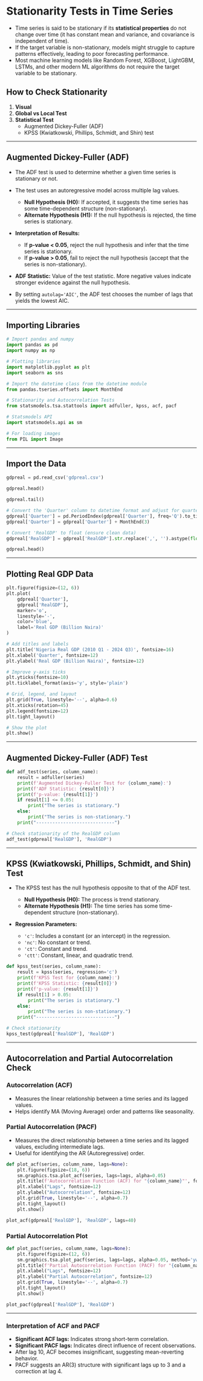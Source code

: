 
# Stationarity Tests in Time Series

- Time series is said to be stationary if its **statistical properties** do not change over time (it has constant mean and variance, and covariance is independent of time).
- If the target variable is non-stationary, models might struggle to capture patterns effectively, leading to poor forecasting performance.
- Most machine learning models like Random Forest, XGBoost, LightGBM, LSTMs, and other modern ML algorithms do not require the target variable to be stationary.

## How to Check Stationarity

1. **Visual**
2. **Global vs Local Test**
3. **Statistical Test**
   - Augmented Dickey-Fuller (ADF)
   - KPSS (Kwiatkowski, Phillips, Schmidt, and Shin) test

---

## Augmented Dickey-Fuller (ADF)

- The ADF test is used to determine whether a given time series is stationary or not.
- The test uses an autoregressive model across multiple lag values.

  - **Null Hypothesis (H0):** If accepted, it suggests the time series has some time-dependent structure (non-stationary).
  - **Alternate Hypothesis (H1):** If the null hypothesis is rejected, the time series is stationary.

- **Interpretation of Results:**
  - If **p-value < 0.05**, reject the null hypothesis and infer that the time series is stationary.
  - If **p-value > 0.05**, fail to reject the null hypothesis (accept that the series is non-stationary).

- **ADF Statistic:** Value of the test statistic. More negative values indicate stronger evidence against the null hypothesis.

- By setting `autolag='AIC'`, the ADF test chooses the number of lags that yields the lowest AIC.

---

## Importing Libraries

```python
# Import pandas and numpy
import pandas as pd
import numpy as np

# Plotting libraries
import matplotlib.pyplot as plt
import seaborn as sns

# Import the datetime class from the datetime module
from pandas.tseries.offsets import MonthEnd

# Stationarity and Autocorrelation Tests
from statsmodels.tsa.stattools import adfuller, kpss, acf, pacf

# Statsmodels API
import statsmodels.api as sm

# For loading images
from PIL import Image
```

---

## Import the Data

```python
gdpreal = pd.read_csv('gdpreal.csv')

gdpreal.head()

gdpreal.tail()

# Convert the 'Quarter' column to datetime format and adjust for quarter-end
gdpreal['Quarter'] = pd.PeriodIndex(gdpreal['Quarter'], freq='Q').to_timestamp()
gdpreal['Quarter'] = gdpreal['Quarter'] + MonthEnd(3)

# Convert 'RealGDP' to float (ensure clean data)
gdpreal['RealGDP'] = gdpreal['RealGDP'].str.replace(',', '').astype(float)

gdpreal.head()
```

---

## Plotting Real GDP Data

```python
plt.figure(figsize=(12, 6))
plt.plot(
    gdpreal['Quarter'],
    gdpreal['RealGDP'],
    marker='o',
    linestyle='-',
    color='blue',
    label='Real GDP (Billion Naira)'
)

# Add titles and labels
plt.title('Nigeria Real GDP (2010 Q1 - 2024 Q3)', fontsize=16)
plt.xlabel('Quarter', fontsize=12)
plt.ylabel('Real GDP (Billion Naira)', fontsize=12)

# Improve y-axis ticks
plt.yticks(fontsize=10)
plt.ticklabel_format(axis='y', style='plain')

# Grid, legend, and layout
plt.grid(True, linestyle='--', alpha=0.6)
plt.xticks(rotation=45)
plt.legend(fontsize=12)
plt.tight_layout()

# Show the plot
plt.show()
```

---

## Augmented Dickey-Fuller (ADF) Test

```python
def adf_test(series, column_name):
    result = adfuller(series)
    print(f'Augmented Dickey-Fuller Test for {column_name}:')
    print(f'ADF Statistic: {result[0]}')
    print(f'p-value: {result[1]}')
    if result[1] <= 0.05:
        print("The series is stationary.")
    else:
        print("The series is non-stationary.")
    print("-----------------------------")

# Check stationarity of the RealGDP column
adf_test(gdpreal['RealGDP'], 'RealGDP')
```

---

## KPSS (Kwiatkowski, Phillips, Schmidt, and Shin) Test

- The KPSS test has the null hypothesis opposite to that of the ADF test.

  - **Null Hypothesis (H0):** The process is trend stationary.
  - **Alternate Hypothesis (H1):** The time series has some time-dependent structure (non-stationary).

- **Regression Parameters:**
  - `'c'`: Includes a constant (or an intercept) in the regression.
  - `'nc'`: No constant or trend.
  - `'ct'`: Constant and trend.
  - `'ctt'`: Constant, linear, and quadratic trend.

```python
def kpss_test(series, column_name):
    result = kpss(series, regression='c')
    print(f'KPSS Test for {column_name}:')
    print(f'KPSS Statistic: {result[0]}')
    print(f'p-value: {result[1]}')
    if result[1] > 0.05:
        print("The series is stationary.")
    else:
        print("The series is non-stationary.")
    print("-----------------------------")

# Check stationarity
kpss_test(gdpreal['RealGDP'], 'RealGDP')
```

---

## Autocorrelation and Partial Autocorrelation Check

### Autocorrelation (ACF)

- Measures the linear relationship between a time series and its lagged values.
- Helps identify MA (Moving Average) order and patterns like seasonality.

### Partial Autocorrelation (PACF)

- Measures the direct relationship between a time series and its lagged values, excluding intermediate lags.
- Useful for identifying the AR (Autoregressive) order.

```python
def plot_acf(series, column_name, lags=None):
    plt.figure(figsize=(18, 6))
    sm.graphics.tsa.plot_acf(series, lags=lags, alpha=0.05)
    plt.title(f'Autocorrelation Function (ACF) for "{column_name}"', fontsize=14)
    plt.xlabel("Lags", fontsize=12)
    plt.ylabel("Autocorrelation", fontsize=12)
    plt.grid(True, linestyle='--', alpha=0.7)
    plt.tight_layout()
    plt.show()

plot_acf(gdpreal['RealGDP'], 'RealGDP', lags=40)
```

### Partial Autocorrelation Plot

```python
def plot_pacf(series, column_name, lags=None):
    plt.figure(figsize=(12, 6))
    sm.graphics.tsa.plot_pacf(series, lags=lags, alpha=0.05, method='ywm')
    plt.title(f'Partial Autocorrelation Function (PACF) for "{column_name}"', fontsize=14)
    plt.xlabel("Lags", fontsize=12)
    plt.ylabel("Partial Autocorrelation", fontsize=12)
    plt.grid(True, linestyle='--', alpha=0.7)
    plt.tight_layout()
    plt.show()

plot_pacf(gdpreal['RealGDP'], 'RealGDP')
```

---

### Interpretation of ACF and PACF

- **Significant ACF lags:** Indicates strong short-term correlation.
- **Significant PACF lags:** Indicates direct influence of recent observations.
- After lag 10, ACF becomes insignificant, suggesting mean-reverting behavior.
- PACF suggests an AR(3) structure with significant lags up to 3 and a correction at lag 4.
